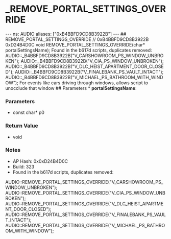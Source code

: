 # _REMOVE_PORTAL_SETTINGS_OVERRIDE

--- ns: AUDIO aliases: ["0xB4BBFD9CD8B3922B"] --- ## REMOVE_PORTAL_SETTINGS_OVERRIDE  // 0xB4BBFD9CD8B3922B 0xD24B4D0C void REMOVE_PORTAL_SETTINGS_OVERRIDE(char* portalSettingsName);  Found in the b617d scripts, duplicates removed: AUDIO::_B4BBFD9CD8B3922B("V_CARSHOWROOM_PS_WINDOW_UNBROKEN"); AUDIO::_B4BBFD9CD8B3922B("V_CIA_PS_WINDOW_UNBROKEN"); AUDIO::_B4BBFD9CD8B3922B("V_DLC_HEIST_APARTMENT_DOOR_CLOSED"); AUDIO::_B4BBFD9CD8B3922B("V_FINALEBANK_PS_VAULT_INTACT"); AUDIO::_B4BBFD9CD8B3922B("V_MICHAEL_PS_BATHROOM_WITH_WINDOW");  For events like cars driving through windows, allows script to unocclude that window  ## Parameters * **portalSettingsName**:

### Parameters
* const char* p0

### Return Value
* void

### Notes
* AP Hash: 0x0xD24B4D0C
* Build: 323
*  Found in the b617d scripts, duplicates removed: 

 AUDIO::REMOVE_PORTAL_SETTINGS_OVERRIDE("V_CARSHOWROOM_PS_WINDOW_UNBROKEN");
 AUDIO::REMOVE_PORTAL_SETTINGS_OVERRIDE("V_CIA_PS_WINDOW_UNBROKEN");
 AUDIO::REMOVE_PORTAL_SETTINGS_OVERRIDE("V_DLC_HEIST_APARTMENT_DOOR_CLOSED");
 AUDIO::REMOVE_PORTAL_SETTINGS_OVERRIDE("V_FINALEBANK_PS_VAULT_INTACT");
 AUDIO::REMOVE_PORTAL_SETTINGS_OVERRIDE("V_MICHAEL_PS_BATHROOM_WITH_WINDOW");

